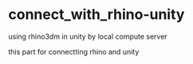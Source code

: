 # connect_with_rhino-unity
using rhino3dm in unity by local compute server

this part for connectting rhino and unity
